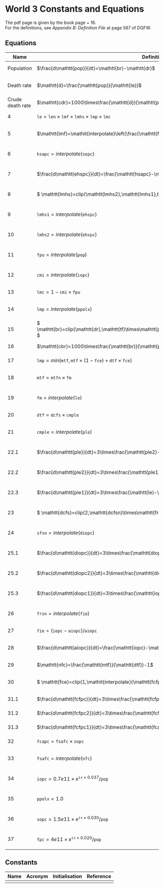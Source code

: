# World 3 Constants and Equations 

The pdf page is given by the book page + 16.  
For the definitions, see *Appendix B: Definition File* at page 587 of DGFW. 

## Equations

| Name 				| Definition 	| Initialisation 	| Reference	| Notes |
| --- 			| ---			| ---				| ---		| --- 	|
| Population  		| $\frac{d\mathtt{pop}}{dt}=\mathtt{br}-\mathtt{dr}$ | $\mathtt{pop}(0)=1.61e9$ | lines 1-3, page 167 |
| Death rate	| $\mathtt{d}=\frac{\mathtt{pop}}{\mathtt{le}}$ |  | line 4, page 167 | $\mathtt{dr}$ in our code |
| Crude death rate  | $\mathtt{cdr}=1000\times\frac{\mathtt{d}}{\mathtt{pop}}$ |  | line 5, page 167 |
|4  | $\mathtt{le}=\mathtt{len}\times\mathtt{lmf}\times\mathtt{lmhs}\times\mathtt{lmp}\times\mathtt{lmc}$ |  | lines 6-7, page 167 |
|5  | $\mathtt{lmf}=\mathit{interpolate}\left(\frac{\mathtt{fpc}}{\mathtt{sfpc}}\right)$ |  | lines 8-10, page 167 |
|6  | $\mathtt{hsapc}=\mathit{interpolate}\left(\mathtt{sopc}\right)$ |  | lines 11-12, page 167 |
|7  | $\frac{d\mathtt{ehspc}}{dt}=\frac{\mathtt{hsapc}-\mathtt{ehspc}}{\mathtt{hsid}}$ | $\mathtt{ehspc}(0)=\mathtt{hsapc}(0)$ | lines 13-14, page 167 |
|8  | $ \mathtt{lmhs}=clip(\mathtt{lmhs2},\mathtt{lmhs1},t,\mathtt{iphst}) $ |  | lines 15-16, page 167 |
|9  | $\mathtt{lmhs1}=\mathit{interpolate}(\mathtt{ehspc})$ |  | lines 17-18, page 167 |
|10  | $\mathtt{lmhs2}=\mathit{interpolate}(\mathtt{ehspc})$ |  | lines 19-20, page 167 |
|11  | $\mathtt{fpu}=\mathit{interpolate}(\mathtt{pop})$ |  | lines 21-22, page 167 |
|12  | $\mathtt{cmi}=\mathit{interpolate}(\mathtt{iopc})$ |  | lines 23-24, page 167 |
|13  | $\mathtt{lmc}=1-\mathtt{cmi}\times\mathtt{fpu}$ |  | line 25, page 167 |
|14  | $\mathtt{lmp}=\mathit{interpolate}(\mathtt{ppolx})$ |  | lines 26-27, page 167 |
|15  | $ \mathtt{br}=clip(\mathtt{dr},\mathtt{tf}\times\mathtt{pop}\times\mathtt{ffw}/\mathtt{rlt},t,\mathtt{pet}) $ |  | lines 28-31, page 168 |
|16  | $\mathtt{cbr}=1000\times\frac{\mathtt{br}}{\mathtt{pop}}$ |  | line 32, page 168 |
|17  | $\mathtt{lmp}=\mathit{min}(\mathtt{mtf}, \mathtt{mtf}\times(1-\mathtt{fce})+\mathtt{dtf}\times\mathtt{fce})$ |  | line 33, page 168 |
|18  | $\mathtt{mtf}=\mathtt{mtfn}\times\mathtt{fm}$ |  | lines 34-35, page 168 |
|19  | $\mathtt{fm}=\mathit{interpolate}(\mathtt{le})$ |  | lines 36-37, page 168 |
|20  | $\mathtt{dtf}=\mathtt{dcfs}\times\mathtt{cmple}$ |  | lines 38, page 168 |
|21  | $\mathtt{cmple}=\mathit{interpolate}(\mathtt{ple})$ |  | lines 39-40, page 168 |
|22.1  | $\frac{d\mathtt{ple}}{dt}=3\times\frac{\mathtt{ple2}-\mathtt{ple}}{\mathtt{lpd}}$ | $\mathtt{ple}(0) = \mathtt{le}(0)$ | lines 41-42, page 168 |
|22.2  | $\frac{d\mathtt{ple2}}{dt}=3\times\frac{\mathtt{ple1}-\mathtt{ple2}}{\mathtt{lpd}}$ | $\mathtt{ple2}(0) = \mathtt{le}(0)$ | lines 41-42, page 168 |
|22.3  | $\frac{d\mathtt{ple1}}{dt}=3\times\frac{\mathtt{le}-\mathtt{ple1}}{\mathtt{lpd}}$ | $\mathtt{ple1}(0) = \mathtt{le}(0)$ | lines 41-42, page 168 |
|23  | $ \mathtt{dcfs}=clip(2,\mathtt{dcfsn}\times\mathtt{frsn}\times\mathtt{sfsn},t,\mathtt{zpgt}) $ |  | lines 43-45, page 168 |
|24  | $\mathtt{sfsn}=\mathit{interpolate}(\mathtt{diopc})$ |  | lines 46-47, page 168 |
|25.1  | $\frac{d\mathtt{diopc}}{dt}=3\times\frac{\mathtt{diopc2}-\mathtt{diopc}}{\mathtt{sad}}$ | $\mathtt{diopc}(0) = \mathtt{iopc}(0)$ | lines 48-49, page 168 |
|25.2  | $\frac{d\mathtt{diopc2}}{dt}=3\times\frac{\mathtt{diopc1}-\mathtt{diopc2}}{\mathtt{sad}}$ | $\mathtt{diopc2}(0) = \mathtt{iopc}(0)$ | lines 48-49, page 168 |
|25.3  | $\frac{d\mathtt{diopc1}}{dt}=3\times\frac{\mathtt{iopc}-\mathtt{diopc1}}{\mathtt{sad}}$ | $\mathtt{diopc1}(0) = \mathtt{iopc}(0)$ | lines 48-49, page 168 |
|26  | $\mathtt{frsn}=\mathit{interpolate}(\mathtt{fie})$ | $\mathtt{frsn}(0)=0.82$ | lines 50-52, page 168 |
|27  | $\mathtt{fie}=(\mathtt{iopc}-\mathtt{aiopc})/\mathtt{aiopc}$ |  | line 53, page 168 |
|28  | $\frac{d\mathtt{aiopc}}{dt}=\frac{\mathtt{iopc}-\mathtt{aiopc}}{\mathtt{ieat}}$ | $\mathtt{aiopc}(0) = \mathtt{iopc}(0)$ | lines 54-55, page 168 |
|29  | $\mathtt{nfc}=\frac{\mathtt{mtf}}{\mathtt{dtf}}-1$ |  | line 56, page 168 |
|30  | $ \mathtt{fce}=clip(1,\mathit{interpolate}(\mathtt{fcfpc}),t,\mathtt{fcest}) $ |  | lines 57-59, page 168 |
|31.1  | $\frac{d\mathtt{fcfpc}}{dt}=3\times\frac{\mathtt{fcfpc2}-\mathtt{fcfpc}}{\mathtt{hsid}}$ | $\mathtt{fcfpc}(0) = \mathtt{fcapc}(0)$ | line 60, page 168 |
|31.2  | $\frac{d\mathtt{fcfpc2}}{dt}=3\times\frac{\mathtt{fcfpc1}-\mathtt{fcfpc2}}{\mathtt{hsid}}$ | $\mathtt{fcfpc2}(0) = \mathtt{fcapc}(0)$ | line 60, page 168 |
|31.3  | $\frac{d\mathtt{fcfpc1}}{dt}=3\times\frac{\mathtt{fcapc}-\mathtt{fcfpc1}}{\mathtt{hsid}}$ | $\mathtt{fcfpc1}(0) = \mathtt{fcapc}(0)$ | line 60, page 168 |
|32  | $\mathtt{fcapc}=\mathtt{fsafc}\times\mathtt{sopc}$ |  | line 61, page 168 |
|33  | $\mathtt{fsafc}=\mathit{interpolate}(\mathtt{nfc})$ |  | lines 62-63, page 168 |
|34 | $\mathtt{iopc}=0.7e11\times e^{\mathtt{lt}\times0.037}/\mathtt{pop}$ |  | lines 64-72, page 168 |
|35 | $\mathtt{ppolx}=1.0$ |  | lines 73-75, page 168 |
|36 | $\mathtt{sopc}=1.5e11\times e^{\mathtt{lt}\times0.030}/\mathtt{pop}$ |  | lines 76-82, page 168 |
|37 | $\mathtt{fpc}=4e11\times e^{\mathtt{lt}\times0.020}/\mathtt{pop}$ |  | lines 83-89, page 168 |

## Constants

| Name 	| Acronym 	| Initialisation 	| Reference	|
| --- 	| ---		| ---				| ---		|
|		|			|					|			|